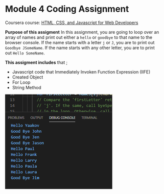 # Module 4 Coding Assignment

Coursera course: [HTML, CSS, and Javascript for Web Developers](https://www.coursera.org/learn/html-css-javascript-for-web-developers)

 **Purpose of this assigment**  In this assignment, you are going to loop over an array of names and print out either a `hello` or `goodbye` to that name to the browser console. If the name starts with a letter `j` or `J`, you are to print out `Goodbye JSomeName`. If the name starts with any other letter, you are to print out `Hello SomeName`.

**This assigment includes** that ;
 * Javascript code that Immediately Invoken Function Expression (IIFE)
 * Created Object
 * For Loop
 * String Method

![Console Log Out](assignment4-solution-starter/easier/Console_Log.PNG)